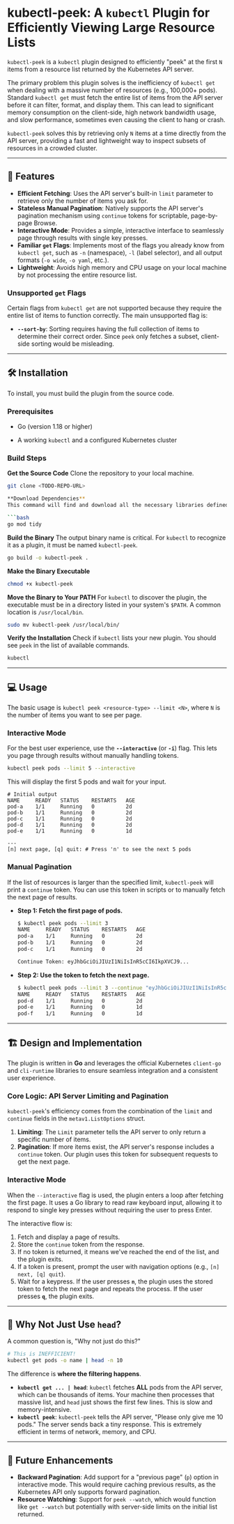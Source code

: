 # kubectl-peek: A `kubectl` Plugin for Efficiently Viewing Large Resource Lists

`kubectl-peek` is a `kubectl` plugin designed to efficiently "peek" at the first `N` items from a resource list returned by the Kubernetes API server.

The primary problem this plugin solves is the inefficiency of `kubectl get` when dealing with a massive number of resources (e.g., 100,000+ pods). Standard `kubectl get` must fetch the entire list of items from the API server before it can filter, format, and display them. This can lead to significant memory consumption on the client-side, high network bandwidth usage, and slow performance, sometimes even causing the client to hang or crash.

`kubectl-peek` solves this by retrieving only `N` items at a time directly from the API server, providing a fast and lightweight way to inspect subsets of resources in a crowded cluster.

-----

## 🚀 Features

  * **Efficient Fetching**: Uses the API server's built-in `limit` parameter to retrieve only the number of items you ask for.
  * **Stateless Manual Pagination**: Natively supports the API server's pagination mechanism using `continue` tokens for scriptable, page-by-page Browse.
  * **Interactive Mode**: Provides a simple, interactive interface to seamlessly page through results with single key presses.
  * **Familiar `get` Flags**: Implements most of the flags you already know from `kubectl get`, such as `-n` (namespace), `-l` (label selector), and all output formats (`-o wide`, `-o yaml`, etc.).
  * **Lightweight**: Avoids high memory and CPU usage on your local machine by not processing the entire resource list.

### Unsupported `get` Flags

Certain flags from `kubectl get` are not supported because they require the entire list of items to function correctly. The main unsupported flag is:

  * **`--sort-by`**: Sorting requires having the full collection of items to determine their correct order. Since `peek` only fetches a subset, client-side sorting would be misleading.

-----

## 🛠️ Installation


To install, you must build the plugin from the source code.

### Prerequisites

* Go (version 1.18 or higher)

* A working `kubectl` and a configured Kubernetes cluster

### Build Steps

**Get the Source Code**
Clone the repository to your local machine.

```bash
git clone <TODO-REPO-URL>

**Download Dependencies**
This command will find and download all the necessary libraries defined in the `go.mod` file.

```bash
go mod tidy
```

**Build the Binary**
The output binary name is critical. For `kubectl` to recognize it as a plugin, it must be named `kubectl-peek`.

```bash
go build -o kubectl-peek .
```

**Make the Binary Executable**

```bash
chmod +x kubectl-peek
```

**Move the Binary to Your PATH**
For `kubectl` to discover the plugin, the executable must be in a directory listed in your system's `$PATH`. A common location is `/usr/local/bin`.

```bash
sudo mv kubectl-peek /usr/local/bin/
```

**Verify the Installation**
Check if `kubectl` lists your new plugin. You should see `peek` in the list of available commands.

```bash
kubectl
```

-----

## 💻 Usage

The basic usage is `kubectl peek <resource-type> --limit <N>`, where `N` is the number of items you want to see per page.

### Interactive Mode

For the best user experience, use the **`--interactive`** (or **`-i`**) flag. This lets you page through results without manually handling tokens.

```bash
kubectl peek pods --limit 5 --interactive
```

This will display the first 5 pods and wait for your input.

```text
# Initial output
NAME     READY   STATUS    RESTARTS   AGE
pod-a    1/1     Running   0          2d
pod-b    1/1     Running   0          2d
pod-c    1/1     Running   0          2d
pod-d    1/1     Running   0          2d
pod-e    1/1     Running   0          1d

---
[n] next page, [q] quit: # Press 'n' to see the next 5 pods
```

### Manual Pagination

If the list of resources is larger than the specified limit, `kubectl-peek` will print a `continue` token. You can use this token in scripts or to manually fetch the next page of results.

  * **Step 1: Fetch the first page of pods.**

    ```bash
    $ kubectl peek pods --limit 3
    NAME     READY   STATUS    RESTARTS   AGE
    pod-a    1/1     Running   0          2d
    pod-b    1/1     Running   0          2d
    pod-c    1/1     Running   0          2d

    Continue Token: eyJhbGciOiJIUzI1NiIsInR5cCI6IkpXVCJ9...
    ```

  * **Step 2: Use the token to fetch the next page.**

    ```bash
    $ kubectl peek pods --limit 3 --continue "eyJhbGciOiJIUzI1NiIsInR5cCI6IkpXVCJ9..."
    NAME     READY   STATUS    RESTARTS   AGE
    pod-d    1/1     Running   0          2d
    pod-e    1/1     Running   0          1d
    pod-f    1/1     Running   0          1d
    ```

-----

## 🏗️ Design and Implementation

The plugin is written in **Go** and leverages the official Kubernetes `client-go` and `cli-runtime` libraries to ensure seamless integration and a consistent user experience.

### Core Logic: API Server Limiting and Pagination

`kubectl-peek`'s efficiency comes from the combination of the `limit` and `continue` fields in the `metav1.ListOptions` struct.

1.  **Limiting**: The `Limit` parameter tells the API server to only return a specific number of items.
2.  **Pagination**: If more items exist, the API server's response includes a `continue` token. Our plugin uses this token for subsequent requests to get the next page.

### Interactive Mode

When the `--interactive` flag is used, the plugin enters a loop after fetching the first page. It uses a Go library to read raw keyboard input, allowing it to respond to single key presses without requiring the user to press Enter.

The interactive flow is:

1.  Fetch and display a page of results.
2.  Store the `continue` token from the response.
3.  If no token is returned, it means we've reached the end of the list, and the plugin exits.
4.  If a token is present, prompt the user with navigation options (e.g., `[n] next, [q] quit`).
5.  Wait for a keypress. If the user presses **`n`**, the plugin uses the stored token to fetch the next page and repeats the process. If the user presses **`q`**, the plugin exits.

-----

## 🤔 Why Not Just Use `head`?

A common question is, "Why not just do this?"

```bash
# This is INEFFICIENT!
kubectl get pods -o name | head -n 10
```

The difference is **where the filtering happens**.

  * **`kubectl get ... | head`**: `kubectl` fetches **ALL** pods from the API server, which can be thousands of items. Your machine then processes that massive list, and `head` just shows the first few lines. This is slow and memory-intensive.
  * **`kubectl peek`**: `kubectl-peek` tells the API server, "Please only give me 10 pods." The server sends back a tiny response. This is extremely efficient in terms of network, memory, and CPU.

-----

## 🔮 Future Enhancements

  * **Backward Pagination**: Add support for a "previous page" (`p`) option in interactive mode. This would require caching previous results, as the Kubernetes API only supports forward pagination.
  * **Resource Watching**: Support for `peek --watch`, which would function like `get --watch` but potentially with server-side limits on the initial list returned.


